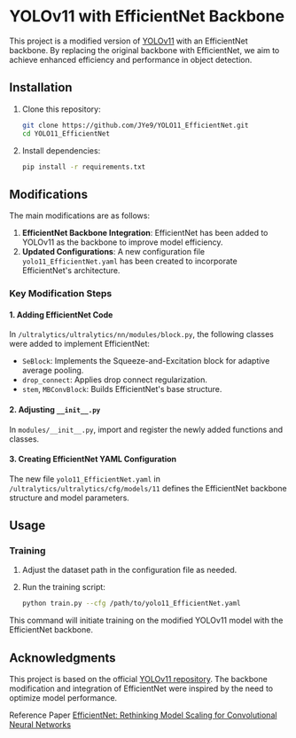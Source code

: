 # YOLOv11 with EfficientNet Backbone

This project is a modified version of [YOLOv11](https://github.com/ultralytics/ultralytics) with an EfficientNet backbone. By replacing the original backbone with EfficientNet, we aim to achieve enhanced efficiency and performance in object detection.

## Installation

1. Clone this repository:

    ```bash
    git clone https://github.com/JYe9/YOLO11_EfficientNet.git
    cd YOLO11_EfficientNet
    ```

2. Install dependencies:

    ```bash
    pip install -r requirements.txt
    ```

## Modifications

The main modifications are as follows:

1. **EfficientNet Backbone Integration**: EfficientNet has been added to YOLOv11 as the backbone to improve model efficiency.
2. **Updated Configurations**: A new configuration file `yolo11_EfficientNet.yaml` has been created to incorporate EfficientNet's architecture.

### Key Modification Steps

#### 1. Adding EfficientNet Code

In `/ultralytics/ultralytics/nn/modules/block.py`, the following classes were added to implement EfficientNet:
- `SeBlock`: Implements the Squeeze-and-Excitation block for adaptive average pooling.
- `drop_connect`: Applies drop connect regularization.
- `stem`, `MBConvBlock`: Builds EfficientNet's base structure.

#### 2. Adjusting `__init__.py`

In `modules/__init__.py`, import and register the newly added functions and classes.

#### 3. Creating EfficientNet YAML Configuration

The new file `yolo11_EfficientNet.yaml` in `/ultralytics/ultralytics/cfg/models/11` defines the EfficientNet backbone structure and model parameters.

## Usage

### Training

1. Adjust the dataset path in the configuration file as needed.
2. Run the training script:

    ```bash
    python train.py --cfg /path/to/yolo11_EfficientNet.yaml
    ```

This command will initiate training on the modified YOLOv11 model with the EfficientNet backbone.

## Acknowledgments

This project is based on the official [YOLOv11 repository](https://github.com/ultralytics/ultralytics). The backbone modification and integration of EfficientNet were inspired by the need to optimize model performance. 

Reference Paper [EfficientNet: Rethinking Model Scaling for Convolutional Neural Networks](https://arxiv.org/pdf/1905.11946)

